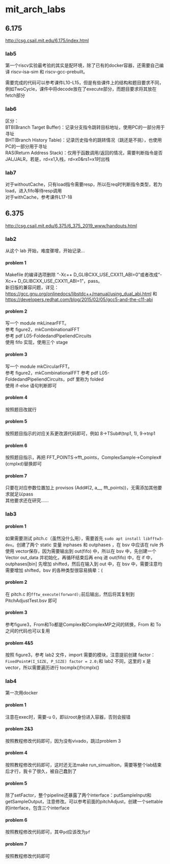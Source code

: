 # mit_arch_labs

## 6.175
http://csg.csail.mit.edu/6.175/index.html

### lab5
第一个riscv实验最考验的其实是配环境，除了已有的docker容器，还需要自己编译 riscv-isa-sim 和 riscv-gcc-prebuilt。

需要完成的代码可以参考课件L10-L15，但是有些课件上的结构和题目要求不同，例如TwoCycle，课件中将decode放在了execute部分，而题目要求将其放在fetch部分

### lab6

区分：  
BTB(Branch Target Buffer)：记录分支指令跳转目标地址，使用PC的一部分用于寻址  
BHT(Branch History Table)：记录历史指令的跳转情况（跳还是不挑），也使用PC的一部分用于寻址  
RAS(Return Address Stack)：仅用于函数调用/返回的情况，需要判断指令是否JAL/JALR，若是，rd=x1入栈，rd=x0&rs1=x1时出栈  

### lab7

对于withoutCache，只有load指令需要resp，所以在req时判断指令类型，若为load，进入fifo等待resp调用  
对于withCache，参考课件L17-18

## 6.375
http://csg.csail.mit.edu/6.375/6_375_2019_www/handouts.html

### lab2
从这个 lab 开始，难度骤增，开始记录...
#### problem 1
Makefile 的编译选项删除 “-Xc++ D_GLIBCXX_USE_CXX11_ABI=0”或者改成“-Xc++ D_GLIBCXX_USE_CXX11_ABI=1”，pass。  
新旧版的兼容问题，详见：https://gcc.gnu.org/onlinedocs/libstdc++/manual/using_dual_abi.html 和 https://developers.redhat.com/blog/2015/02/05/gcc5-and-the-c11-abi  
#### problem 2
写一个 module mkLinearFFT。  
参考 figure2，mkCombinationalFFT  
参考 pdf L05-FoldedandPipeliendCircuits  
使用 fifo 实现，使用三个 stage  
#### problem 3
写一个 module mkCircularFFT。  
参考 figure2，mkCombinationalFFT 
参考 pdf L05-FoldedandPipeliendCircuits，pdf 里称为 folded  
使用 if-else 语句判断即可
#### problem 4
按照题目改就行
#### problem 5
按照题目指示的对应关系更改源代码即可，例如 8->TSub#(tnp1, 1), 9->tnp1
#### problem 6
按照题目指示，再把 FFT_POINTS->fft_points，ComplexSample->Complex#(cmplxd)替换即可
#### problem 7
只要在对应参数位置加上 provisos (Add#(2, a__, fft_points))，无需添加其他要求就足以pass  
其他要求还在研究......

### lab3
#### problem 1
如果需要测试 pitch.c（虽然没什么用），需要首先 `sudo apt install libfftw3-dev`。创建了两个 static 变量 inphases 和 outphases ，在 bsv 中应该在 rule 外使用 vector保存，因为需要输出到 out(fifo) 中，所以在 bsv 中，先创建一个 Vector out_data 并初始化，再循环结束后再 enq 进 out(fifo) 中，在 if 中，outphases[bin] 先增加 shifted，然后在输入到 out 中，在 bsv 中，需要注意均需要增加 shifted，bsv 的各种类型很容易搞晕：(  
#### problem 2
在 pitch.c 的`fftw_execute(forward);`前后输出，然后将其复制到 PitchAdjustTest.bsv 即可   
#### problem 3
参考figure3，From和To都是Complex和ComplexMP之间的转换，From 和 To 之间的代码也可以复用
#### problem 4&5
按照 figure3，参考 lab2 文件，import 需要的模块，注意提前创建 factor： `FixedPoint#(I_SIZE, P_SIZE) factor = 2.0;`和 lab2 不同，这里的 x 是 vector，所以需要遍历进行 tocmplx()frcmplx()

### lab4
第一次用docker
#### problem 1
注意在exec时，需要-u 0，即以root身份进入容器，否则会报错  
#### problem 2&3
按照教程修改代码即可，因为没有vivado，跳过problem 3
#### problem 4
按照教程修改代码即可，这时还无法make run_simualtion，需要等整个lab结束后才行，我卡了很久，被自己蠢到了
#### problem 5
除了setFactor，整个pipeline还暴露了两个interface：putSampleInput和getSampleOutput，注意修改。可以参考前面的pitchAdjust，创建一个settable的interface，包含三个interface
#### problem 6
按照教程修改代码即可，其中`pd`应该改为`pf`
#### problem 7
按照教程修改代码即可